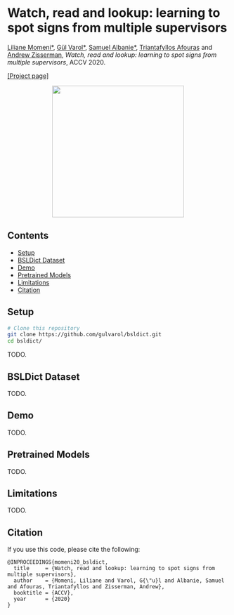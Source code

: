 # Watch, read and lookup: learning to spot signs from multiple supervisors

[Liliane Momeni*](https://www.robots.ox.ac.uk/~liliane/), [Gül Varol*](https://www.robots.ox.ac.uk/~gul), [Samuel Albanie*](https://www.robots.ox.ac.uk/~albanie/), [Triantafyllos Afouras](https://www.robots.ox.ac.uk/~afourast/) and [Andrew Zisserman](https://www.robots.ox.ac.uk/~az/),
*Watch, read and lookup: learning to spot signs from multiple supervisors*, ACCV 2020.

[[Project page]](https://www.robots.ox.ac.uk/~vgg/research/bsldict/)

<p align="center">
<img src="https://www.robots.ox.ac.uk/~gul/img/bsldict.jpg" height=300/>
</p>

## Contents
* [Setup](https://github.com/gulvarol/bsldict-dev#setup)
* [BSLDict Dataset](https://github.com/gulvarol/bsldict-dev#bsldict-dataset)
* [Demo](https://github.com/gulvarol/bsldict-dev#demo)
* [Pretrained Models](https://github.com/gulvarol/bsldict-dev#pretrained-models)
* [Limitations](https://github.com/gulvarol/bsldict-dev#limitations)
* [Citation](https://github.com/gulvarol/bsldict-dev#citation)

## Setup

``` bash
# Clone this repository
git clone https://github.com/gulvarol/bsldict.git
cd bsldict/
```
TODO.

## BSLDict Dataset
TODO.

## Demo
TODO.

## Pretrained Models
TODO.

## Limitations
TODO.

## Citation
If you use this code, please cite the following:

```
@INPROCEEDINGS{momeni20_bsldict,
  title     = {Watch, read and lookup: learning to spot signs from multiple supervisors},
  author    = {Momeni, Liliane and Varol, G{\"u}l and Albanie, Samuel and Afouras, Triantafyllos and Zisserman, Andrew},
  booktitle = {ACCV},
  year      = {2020}
}
```
